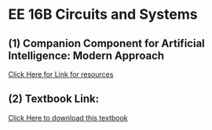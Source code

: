 # EE 16B Circuits and Systems 
## (1) Companion Component for Artificial Intelligence: Modern Approach
[     Click Here for Link for resources](http://aima.cs.berkeley.edu/index.html)
## (2) Textbook Link: 
[     Click Here to download this textbook](https://1lib.us/book/5865710/2157c5?id=5865710&secret=2157c5)
